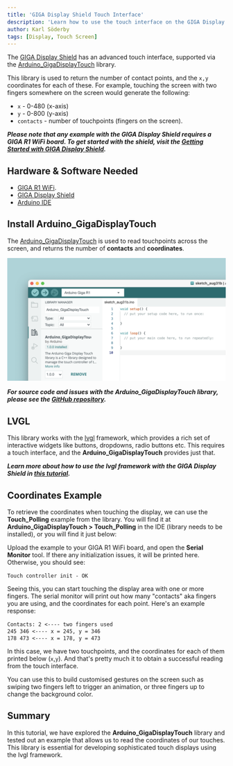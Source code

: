 ```yaml
---
title: 'GIGA Display Shield Touch Interface'
description: 'Learn how to use the touch interface on the GIGA Display Shield.'
author: Karl Söderby
tags: [Display, Touch Screen]
---
```


The [GIGA Display Shield](/hardware/giga-display-shield) has an advanced touch interface, supported via the [Arduino_GigaDisplayTouch](https://github.com/arduino-libraries/Arduino_GigaDisplayTouch) library.

This library is used to return the number of contact points, and the `x,y` coordinates for each of these. For example, touching the screen with two fingers somewhere on the screen would generate the following:

- `x` - 0-480 (x-axis)
- `y` - 0-800 (y-axis)
- `contacts` - number of touchpoints (fingers on the screen).

***Please note that any example with the GIGA Display Shield requires a GIGA R1 WiFi board. To get started with the shield, visit the [Getting Started with GIGA Display Shield](/tutorials/giga-display-shield/getting-started).***

## Hardware & Software Needed

- [GIGA R1 WiFi](/hardware/giga-r1).
- [GIGA Display Shield](/hardware/giga-display-shield)
- [Arduino IDE](https://www.arduino.cc/en/software)

## Install Arduino_GigaDisplayTouch

The [Arduino_GigaDisplayTouch](https://www.arduino.cc/reference/en/libraries/arduino_gigadisplaytouch/) is used to read touchpoints across the screen, and returns the number of **contacts** and **coordinates**. 

![Install Arduino_GigaDisplayTouch](assets/install-touchlib.png)

***For source code and issues with the Arduino_GigaDisplayTouch library, please see the [GitHub repository](https://github.com/arduino-libraries/Arduino_GigaDisplayTouch).***

## LVGL

This library works with the [lvgl](https://github.com/lvgl/lvgl) framework, which provides a rich set of interactive widgets like buttons, dropdowns, radio buttons etc. This requires a touch interface, and the **Arduino_GigaDisplayTouch** provides just that.

***Learn more about how to use the lvgl framework with the GIGA Display Shield in [this tutorial](/tutorials/giga-display-shield/lvgl-guide).***

## Coordinates Example

To retrieve the coordinates when touching the display, we can use the **Touch_Polling** example from the library. You will find it at **Arduino_GigaDisplayTouch > Touch_Polling** in the IDE (library needs to be installed), or you will find it just below:

<CodeBlock url="https://github.com/arduino-libraries/Arduino_GigaDisplayTouch/tree/main/examples/Touch_Polling" className="arduino"/>

Upload the example to your GIGA R1 WiFi board, and open the **Serial Monitor** tool. If there any initialization issues, it will be printed here. Otherwise, you should see:

```
Touch controller init - OK
```

Seeing this, you can start touching the display area with one or more fingers. The serial monitor will print out how many "contacts" aka fingers you are using, and the coordinates for each point. Here's an example response:

```
Contacts: 2 <---- two fingers used
245 346 <---- x = 245, y = 346
178 473 <---- x = 178, y = 473
```

In this case, we have two touchpoints, and the coordinates for each of them printed below (`x`,`y`). And that's pretty much it to obtain a successful reading from the touch interface. 

You can use this to build customised gestures on the screen such as swiping two fingers left to trigger an animation, or three fingers up to change the background color.

## Summary

In this tutorial, we have explored the **Arduino_GigaDisplayTouch** library and tested out an example that allows us to read the coordinates of our touches. This library is essential for developing sophisticated touch displays using the lvgl framework.